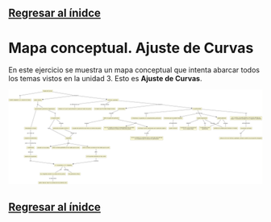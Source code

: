 ## [Regresar al ínidce](https://github.com/neto-riga/metodos_numericos_2/blob/main/portafolio.md#índice)

# Mapa conceptual. Ajuste de Curvas

En este ejercicio se muestra un mapa conceptual que intenta abarcar todos los temas vistos en la unidad 3. Esto es **Ajuste de Curvas**.

<div class="img-container">
<center>
<img src="mapa3.jpg"
     alt="Logo"
     style="width:1000px; text-align:"center";" />
</center>
</div>

## [Regresar al ínidce](https://github.com/neto-riga/metodos_numericos_2/blob/main/portafolio.md#índice)
